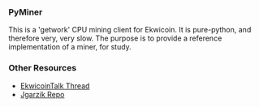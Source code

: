 ### PyMiner ###

This is a 'getwork' CPU mining client for Ekwicoin. It is pure-python, and therefore very, very slow.  The purpose is to provide a reference implementation of a miner, for study.

### Other Resources ###

- [EkwicoinTalk Thread](https://ekwicointalk.org/index.php?topic=3546.0)
- [Jgarzik Repo](https://github.com/jgarzik/pyminer)